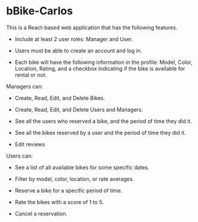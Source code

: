 # bBike-Carlos

This is a React-based web application that has the following features.

 * Include at least 2 user roles: Manager and User.

 * Users must be able to create an account and log in.

 * Each bike will have the following information in the profile: Model, Color, Location, Rating, and a checkbox indicating if the bike is available for rental or not.

Managers can:

 * Create, Read, Edit, and Delete Bikes.

 * Create, Read, Edit, and Delete Users and Managers.

 * See all the users who reserved a bike, and the period of time they did it.

 * See all the bikes reserved by a user and the period of time they did it.
 
 * Edit reviews 

Users can:

 * See a list of all available bikes for some specific dates.

 * Filter by model, color, location, or rate averages.

 * Reserve a bike for a specific period of time.

 * Rate the bikes with a score of 1 to 5.

 * Cancel a reservation.
